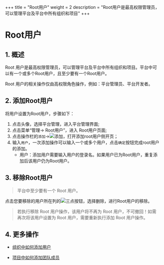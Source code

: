 +++
title = "Root用户"
weight = 2
description = "Root用户是最高权限管理员，可以管理平台及平台中所有组织和项目"
+++

# Root用户

## 1. 概述
Root 用户是最高权限管理员，可以管理平台及平台中所有组织和项目。平台中可以有一个或多个Root用户，且至少要有一个Root用户。

Root 用户的相关操作仅由高权限角色操作，例如：平台管理员、平台开发者。

## 2. 添加Root用户

将用户设置为Root用户，步骤如下：

1. 点击头像，选择平台管理，进入平台管理界面;
2. 点击菜单“管理-> Root用户”，进入 Root用户页面;
3. 点击操作栏的`添加`→![添加](/docs/user-guide/manager-guide/image/add.png)，打开添加root用户侧开页；
4. 输入`用户`，一次添加操作可以输入一个或多个用户，点击`确定`按钮完成root用户的添加。
    - 用户：添加用户需要输入用户的登录名。如果用户已为Root用户，重复添加后该用户仍为Root用户。

## 3. 移除Root用户

<blockquote class="note">
         平台中至少要有一个 Root 用户。
      </blockquote>

点击您要移除的用户所在列的![三点](/docs/user-guide/manager-guide/image/more-vert.png)按钮，选择删除，进行Root用户的移除。

<blockquote class="warning">
         若执行移除 Root 用户操作，该用户将不再为 Root 用户，不可撤回！如需再次将该用户设置为 Root 用户，需要重新执行添加 Root 用户操作。
      </blockquote>

## 4. 更多操作

- [组织中如何添加用户](../../manager-center/org-user)

- [项目中如何添加团队成员](../../../cooperation/teammember)




